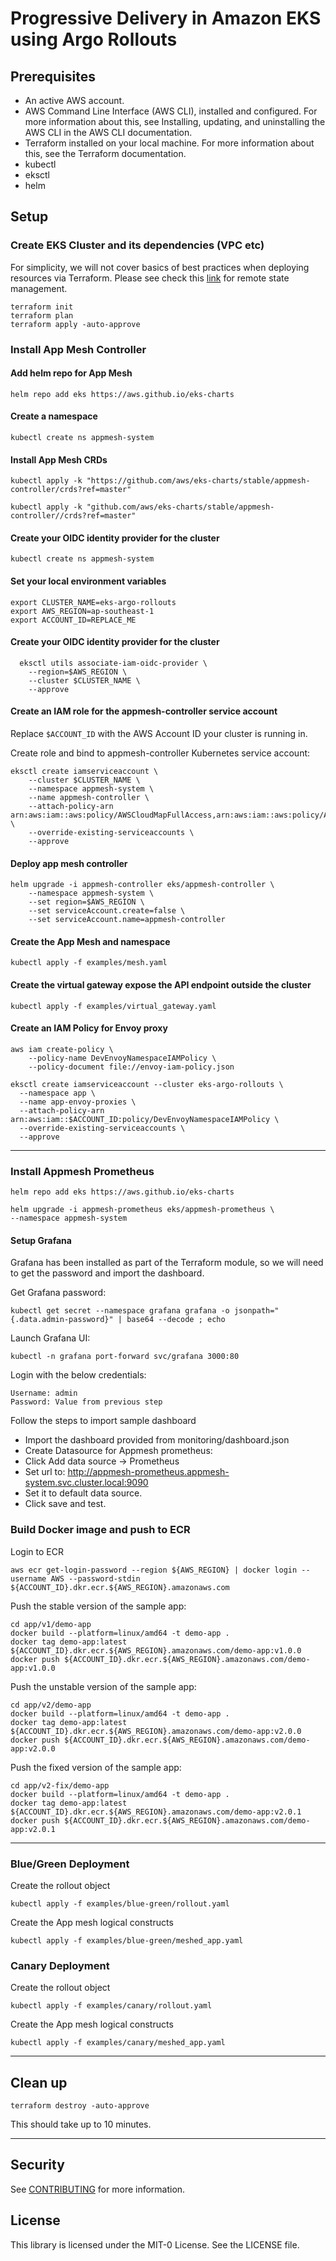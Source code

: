 # Progressive Delivery in Amazon EKS using Argo Rollouts

## Prerequisites

* An active AWS account.
* AWS Command Line Interface (AWS CLI), installed and configured. For more information about this, see Installing, updating, and uninstalling the AWS CLI in the AWS CLI documentation.
* Terraform installed on your local machine. For more information about this, see the Terraform documentation. 
* kubectl
* eksctl
* helm

## Setup

### Create EKS Cluster and its dependencies (VPC etc)


For simplicity, we will not cover basics of best practices when deploying resources via Terraform. Please see check this [link](https://www.terraform.io/language/settings/backends/s3) for remote state management.


```
terraform init
terraform plan
terraform apply -auto-approve
```
### Install App Mesh Controller


#### Add helm repo for App Mesh


```
helm repo add eks https://aws.github.io/eks-charts
```

#### Create a namespace


```
kubectl create ns appmesh-system
```

#### Install App Mesh CRDs

```
kubectl apply -k "https://github.com/aws/eks-charts/stable/appmesh-controller/crds?ref=master"
```

```
kubectl apply -k "github.com/aws/eks-charts/stable/appmesh-controller//crds?ref=master"
```

#### Create your OIDC identity provider for the cluster



`kubectl create ns appmesh-system`

#### Set your local environment variables

```
export CLUSTER_NAME=eks-argo-rollouts
export AWS_REGION=ap-southeast-1
export ACCOUNT_ID=REPLACE_ME
```

#### Create your OIDC identity provider for the cluster


```
  eksctl utils associate-iam-oidc-provider \
    --region=$AWS_REGION \
    --cluster $CLUSTER_NAME \
    --approve
```

#### Create an IAM role for the appmesh-controller service account

Replace `$ACCOUNT_ID` with the AWS Account ID your cluster is running in.

Create role and bind to appmesh-controller Kubernetes service account:

```
eksctl create iamserviceaccount \
    --cluster $CLUSTER_NAME \
    --namespace appmesh-system \
    --name appmesh-controller \
    --attach-policy-arn  arn:aws:iam::aws:policy/AWSCloudMapFullAccess,arn:aws:iam::aws:policy/AWSAppMeshFullAccess \
    --override-existing-serviceaccounts \
    --approve
```
#### Deploy app mesh controller

```
helm upgrade -i appmesh-controller eks/appmesh-controller \
    --namespace appmesh-system \
    --set region=$AWS_REGION \
    --set serviceAccount.create=false \
    --set serviceAccount.name=appmesh-controller
```

#### Create the App Mesh and namespace

```
kubectl apply -f examples/mesh.yaml
```

#### Create the virtual gateway expose the API endpoint outside the cluster

```
kubectl apply -f examples/virtual_gateway.yaml
```

#### Create an IAM Policy for Envoy proxy

```
aws iam create-policy \
    --policy-name DevEnvoyNamespaceIAMPolicy \
    --policy-document file://envoy-iam-policy.json
```

```
eksctl create iamserviceaccount --cluster eks-argo-rollouts \
  --namespace app \
  --name app-envoy-proxies \
  --attach-policy-arn arn:aws:iam::$ACCOUNT_ID:policy/DevEnvoyNamespaceIAMPolicy \
  --override-existing-serviceaccounts \
  --approve 
```

---
### Install Appmesh Prometheus

```
helm repo add eks https://aws.github.io/eks-charts

helm upgrade -i appmesh-prometheus eks/appmesh-prometheus \
--namespace appmesh-system
```

<!-- ```
helm upgrade -i appmesh-prometheus eks/appmesh-prometheus \
--namespace appmesh-system \
--set retention=12h \
--set persistentVolumeClaim.claimName=prometheus
``` -->

#### Setup Grafana

Grafana has been installed as part of the Terraform module, so we will need to get the password and import the dashboard.

Get Grafana password:
```
kubectl get secret --namespace grafana grafana -o jsonpath="{.data.admin-password}" | base64 --decode ; echo
```

Launch Grafana UI:
```
kubectl -n grafana port-forward svc/grafana 3000:80
```
Login with the below credentials:
```
Username: admin
Password: Value from previous step
```
Follow the steps to import sample dashboard

* Import the dashboard provided from monitoring/dashboard.json
* Create Datasource for Appmesh prometheus:
* Click Add data source -> Prometheus
* Set url to: http://appmesh-prometheus.appmesh-system.svc.cluster.local:9090
* Set it to default data source.
* Click save and test.

### Build Docker image and push to ECR

Login to ECR
```
aws ecr get-login-password --region ${AWS_REGION} | docker login --username AWS --password-stdin ${ACCOUNT_ID}.dkr.ecr.${AWS_REGION}.amazonaws.com
```


Push the stable version of the sample app:
```
cd app/v1/demo-app
docker build --platform=linux/amd64 -t demo-app .
docker tag demo-app:latest ${ACCOUNT_ID}.dkr.ecr.${AWS_REGION}.amazonaws.com/demo-app:v1.0.0
docker push ${ACCOUNT_ID}.dkr.ecr.${AWS_REGION}.amazonaws.com/demo-app:v1.0.0
```

Push the unstable version of the sample app:
```
cd app/v2/demo-app
docker build --platform=linux/amd64 -t demo-app .
docker tag demo-app:latest ${ACCOUNT_ID}.dkr.ecr.${AWS_REGION}.amazonaws.com/demo-app:v2.0.0
docker push ${ACCOUNT_ID}.dkr.ecr.${AWS_REGION}.amazonaws.com/demo-app:v2.0.0
```

Push the fixed version of the sample app:
```
cd app/v2-fix/demo-app
docker build --platform=linux/amd64 -t demo-app .
docker tag demo-app:latest ${ACCOUNT_ID}.dkr.ecr.${AWS_REGION}.amazonaws.com/demo-app:v2.0.1
docker push ${ACCOUNT_ID}.dkr.ecr.${AWS_REGION}.amazonaws.com/demo-app:v2.0.1
```

---
### Blue/Green Deployment

Create the rollout object

```
kubectl apply -f examples/blue-green/rollout.yaml
```

Create the App mesh logical constructs

```
kubectl apply -f examples/blue-green/meshed_app.yaml
```

### Canary Deployment


Create the rollout object

```
kubectl apply -f examples/canary/rollout.yaml
```

Create the App mesh logical constructs

```
kubectl apply -f examples/canary/meshed_app.yaml
```

---

## Clean up

```
terraform destroy -auto-approve
```

This should take up to 10 minutes.

---

## Security

See [CONTRIBUTING](CONTRIBUTING.md#security-issue-notifications) for more information.

## License

This library is licensed under the MIT-0 License. See the LICENSE file.

